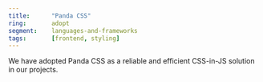 ```yaml
---
title:      "Panda CSS"
ring:       adopt
segment:    languages-and-frameworks
tags:       [frontend, styling]
---
```


We have adopted Panda CSS as a reliable and efficient CSS-in-JS solution in our projects.
